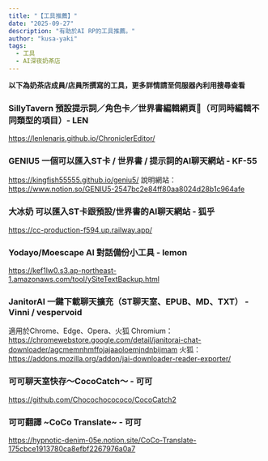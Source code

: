 ```yaml
---
title: "【工具推薦】"
date: "2025-09-27"
description: "有助於AI RP的工具推薦。"
author: "kusa-yaki"
tags:
  - 工具
  - AI深夜奶茶店
---
```


**以下為奶茶店成員/店員所撰寫的工具，更多詳情請至伺服器內利用搜尋查看**

### SillyTavern 預設提示詞／角色卡／世界書編輯網頁🌙（可同時編輯不同類型的項目）- LEN
https://lenlenaris.github.io/ChroniclerEditor/
### GENIU5 一個可以匯入ST卡 / 世界書 / 提示詞的AI聊天網站 - KF-55
https://kingfish55555.github.io/geniu5/
說明網站：https://www.notion.so/GENIU5-2547bc2e84ff80aa8024d28b1c964afe
### 大冰奶 可以匯入ST卡跟預設/世界書的AI聊天網站 - 狐乎
https://cc-production-f594.up.railway.app/
### Yodayo/Moescape AI 對話備份小工具 - lemon
https://kef1lw0.s3.ap-northeast-1.amazonaws.com/tool/ySiteTextBackup.html 
### JanitorAI 一鍵下載聊天擴充（ST聊天室、EPUB、MD、TXT） - Vinni / vespervoid
適用於Chrome、Edge、Opera、火狐
Chromium：https://chromewebstore.google.com/detail/janitorai-chat-downloader/agcmemnhmffojajaaoloemjndnbijmam
火狐：https://addons.mozilla.org/addon/jai-downloader-reader-exporter/
### 可可聊天室快存～CocoCatch～ - 可可
https://github.com/Chocochocococo/CocoCatch2
### 可可翻譯 ~CoCo Translate~ - 可可
https://hypnotic-denim-05e.notion.site/CoCo-Translate-175cbce1913780ca8efbf2267976a0a7

